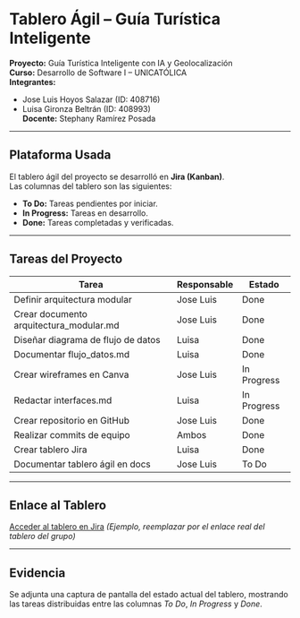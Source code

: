 #  Tablero Ágil – Guía Turística Inteligente

**Proyecto:** Guía Turística Inteligente con IA y Geolocalización  
**Curso:** Desarrollo de Software I – UNICATÓLICA  
**Integrantes:**  
- Jose Luis Hoyos Salazar (ID: 408716)  
- Luisa Gironza Beltrán (ID: 408993)  
**Docente:** Stephany Ramírez Posada  

---

##  Plataforma Usada
El tablero ágil del proyecto se desarrolló en **Jira (Kanban)**.  
Las columnas del tablero son las siguientes:

- **To Do:** Tareas pendientes por iniciar.  
- **In Progress:** Tareas en desarrollo.  
- **Done:** Tareas completadas y verificadas.

---

##  Tareas del Proyecto

| Tarea | Responsable | Estado |
|-------|--------------|--------|
| Definir arquitectura modular | Jose Luis | Done |
| Crear documento arquitectura_modular.md | Jose Luis | Done |
| Diseñar diagrama de flujo de datos | Luisa | Done |
| Documentar flujo_datos.md | Luisa | Done |
| Crear wireframes en Canva | Jose Luis | In Progress |
| Redactar interfaces.md | Luisa | In Progress |
| Crear repositorio en GitHub | Jose Luis | Done |
| Realizar commits de equipo | Ambos | Done |
| Crear tablero Jira | Luisa | Done |
| Documentar tablero ágil en docs | Jose Luis | To Do |

---

##  Enlace al Tablero
[Acceder al tablero en Jira](https://www.atlassian.com/software/jira) *(Ejemplo, reemplazar por el enlace real del tablero del grupo)*

---

##  Evidencia
Se adjunta una captura de pantalla del estado actual del tablero, mostrando las tareas distribuidas entre las columnas *To Do*, *In Progress* y *Done*.
